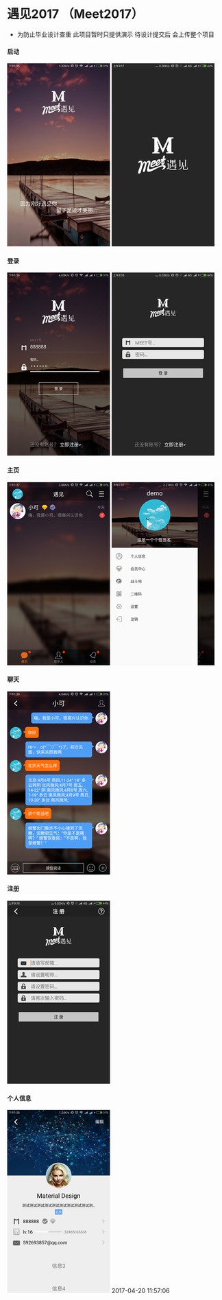# 遇见2017 （Meet2017）
* 为防止毕业设计查重 此项目暂时只提供演示 待设计提交后 会上传整个项目 </br>
#### 启动</br>
 ![Start](https://github.com/weiyashuai123/meet/blob/master/DemoImage/met1.png "启动")
 ![Start1](https://github.com/weiyashuai123/meet/blob/master/DemoImage/m0.png "启动")
#### 登录</br>
 ![Login](https://github.com/weiyashuai123/meet/blob/master/DemoImage/met2.png "登录")
 ![login1](https://github.com/weiyashuai123/meet/blob/master/DemoImage/m1.png "登录")
#### 主页</br>
 ![Main](https://github.com/weiyashuai123/meet/blob/master/DemoImage/met3.png "main")
 ![Main2](https://github.com/weiyashuai123/meet/blob/master/DemoImage/met4.png "main2")
#### 聊天</br>
 ![Chat](https://github.com/weiyashuai123/meet/blob/master/DemoImage/met6.png "聊天")
#### 注册</br>
 ![Register](https://github.com/weiyashuai123/meet/blob/master/DemoImage/m2.png "注册")
#### 个人信息</br>
 ![Info](https://github.com/weiyashuai123/meet/blob/master/DemoImage/met5.png "信息")
2017-04-20 11:57:06
